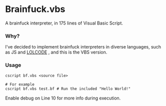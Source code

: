 # Brainfuck.vbs

A brainfuck interpreter, in 175 lines of Visual Basic Script.  

### Why?

I've decided to implement brainfuck interpreters in diverse languages, such as JS and [LOLCODE](https://github.com/ulrich-barnstedt/brainfuck.lol)
, and this is the VBS version.

### Usage

```shell
cscript bf.vbs <source file>

# For example
cscript bf.vbs test.bf # Run the included "Hello World!"
```

Enable debug on Line 10 for more info during execution.